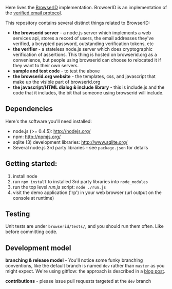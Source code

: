 Here lives the [BrowserID] implementation.  BrowserID is an implementation of the 
[verified email protocol].

  [BrowserID]:https://browserid.org
  [verified email protocol]:https://wiki.mozilla.org/Labs/Identity/VerifiedEmailProtocol

This repository contains several distinct things related to BrowserID:

  * **the browserid server** - a node.js server which implements a web services api, stores a record of users, the email addresses they've verified, a bcrypted password, outstanding verification tokens, etc
  * **the verifier** - a stateless node.js server which does cryptographic verification of assertions. This thing is hosted on browserid.org as a convenience, but people using browserid can choose to relocated it if they want to their own servers.
  * **sample and test code** - to test the above
  * **the browserid.org website** - the templates, css, and javascript that make up the visible part of browserid.org
  * **the javascript/HTML dialog & include library** - this is include.js and the code that it includes, the bit that someone using browserid will include.

## Dependencies

Here's the software you'll need installed:

* node.js (>= 0.4.5): http://nodejs.org/
* npm: http://npmjs.org/
* sqlite (3) development libraries: http://www.sqlite.org/
* Several node.js 3rd party libraries - see `package.json` for details

## Getting started:

1. install node
2. run `npm install` to installed 3rd party libraries into `node_modules`
3. run the top level *run.js* script: `node ./run.js`
4. visit the demo application ('rp') in your web browser (url output on the console at runtime)

## Testing

Unit tests are under `browserid/tests/`, and you should run them often.  Like before committing code.

## Development model

**branching & release model** - You'll notice some funky branching conventions, like the default branch is named `dev` rather than `master` as you might expect.  We're using gitflow: the approach is described in a [blog post](http://lloyd.io/applying-gitflow).

**contributions** - please issue pull requests targeted at the `dev` branch


